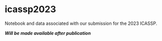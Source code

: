 # icassp2023
Notebook and data associated with our submission for the 2023 ICASSP.

***Will be made available after publication***
